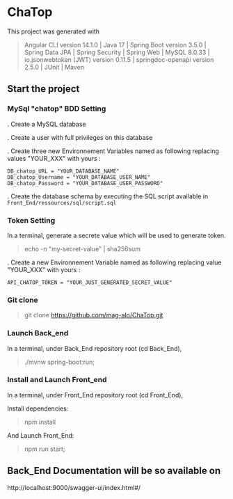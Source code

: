# ChaTop

This project was generated with
  > Angular CLI version 14.1.0 | Java 17 | Spring Boot version 3.5.0 | Spring Data JPA | Spring Security | Spring Web | MySQL 8.0.33 | io.jsonwebtoken (JWT) version 0.11.5 | springdoc-openapi version 2.5.0 | JUnit | Maven

## Start the project

  ### MySql "chatop" BDD Setting

  . Create a MySQL database

  . Create a user with full privileges on this database

  . Create three new Environnement Variables named as following replacing values "YOUR_XXX" with yours : 

    DB_chatop_URL = "YOUR_DATABASE_NAME"
    DB_chatop_Username = "YOUR_DATABASE_USER_NAME"
    DB_chatop_Password = "YOUR_DATABASE_USER_PASSWORD"

  . Create the database schema by executing the SQL script available in `Front_End/ressources/sql/script.sql`

  ### Token Setting 

  In a terminal, generate a secrete value which will be used to generate token.
  > echo -n "my-secret-value" | sha256sum

  . Create a new Environnement Variable named as following replacing value "YOUR_XXX" with yours : 

    API_CHATOP_TOKEN = "YOUR_JUST_GENERATED_SECRET_VALUE"

  ### Git clone

  > git clone https://github.com/mag-alo/ChaTop.git

  ### Launch Back_end 
  
  In a terminal, under Back_End repository root (cd Back_End), 

  > ./mvnw spring-boot:run;

  ### Install and Launch Front_end

  In a terminal, under Front_End repository root (cd Front_End), 
  
  Install dependencies:

  > npm install

  And Launch Front_End:

  > npm run start;

## Back_End Documentation will be so available on 

http://localhost:9000/swagger-ui/index.html#/    

